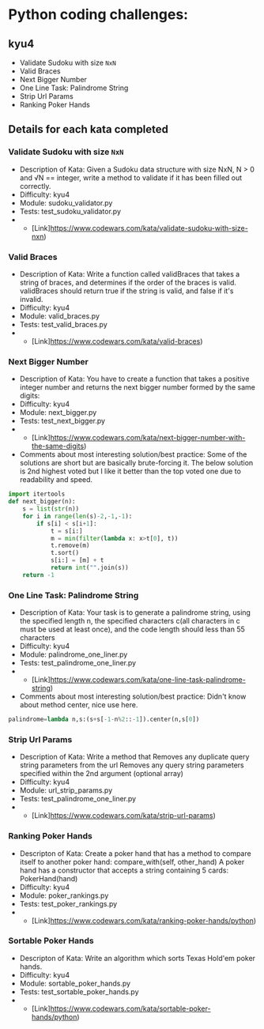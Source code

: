 # Python coding challenges:

## kyu4

* Validate Sudoku with size `NxN`
* Valid Braces
* Next Bigger Number
* One Line Task: Palindrome String
* Strip Url Params
* Ranking Poker Hands

## Details for each kata completed

### Validate Sudoku with size `NxN`
* Description of Kata: Given a Sudoku data structure with size NxN, N > 0 and
√N == integer, write a method to validate if it has been filled out correctly.
* Difficulty: kyu4
* Module: sudoku_validator.py
* Tests: test_sudoku_validator.py
* * [Link]https://www.codewars.com/kata/validate-sudoku-with-size-nxn)

### Valid Braces
* Description of Kata: Write a function called validBraces that takes a string of
braces, and determines if the order of the braces is valid. validBraces should
return true if the string is valid, and false if it's invalid.
* Difficulty: kyu4
* Module: valid_braces.py
* Tests: test_valid_braces.py
* * [Link]https://www.codewars.com/kata/valid-braces)

### Next Bigger Number
* Description of Kata: You have to create a function that takes a positive integer
number and returns the next bigger number formed by the same digits:
* Difficulty: kyu4
* Module: next_bigger.py
* Tests: test_next_bigger.py
* * [Link]https://www.codewars.com/kata/next-bigger-number-with-the-same-digits)
* Comments about most interesting solution/best practice:
Some of the solutions are short but are basically brute-forcing it. The below
solution is 2nd highest voted but I like it better than the top voted one due to
readability and speed.
```python
import itertools
def next_bigger(n):
    s = list(str(n))
    for i in range(len(s)-2,-1,-1):
        if s[i] < s[i+1]:
            t = s[i:]
            m = min(filter(lambda x: x>t[0], t))
            t.remove(m)
            t.sort()
            s[i:] = [m] + t
            return int("".join(s))
    return -1
```

### One Line Task: Palindrome String
* Description of Kata: Your task is to generate a palindrome string, using the
specified length n, the specified characters c(all characters in c must be used
at least once), and the code length should less than 55 characters
* Difficulty: kyu4
* Module: palindrome_one_liner.py
* Tests: test_palindrome_one_liner.py
* * [Link]https://www.codewars.com/kata/one-line-task-palindrome-string)
* Comments about most interesting solution/best practice: Didn't know about method
center, nice use here.
```python
palindrome=lambda n,s:(s+s[-1-n%2::-1]).center(n,s[0])
```

### Strip Url Params
* Description of Kata: Write a method that
Removes any duplicate query string parameters from the url
Removes any query string parameters specified within the 2nd argument (optional array)
* Difficulty: kyu4
* Module: url_strip_params.py
* Tests: test_palindrome_one_liner.py
* * [Link]https://www.codewars.com/kata/strip-url-params)

### Ranking Poker Hands
* Descripton of Kata: Create a poker hand that has a method to compare itself to another poker hand:
    compare_with(self, other_hand)
A poker hand has a constructor that accepts a string containing 5 cards:
    PokerHand(hand)
* Difficulty: kyu4
* Module: poker_rankings.py
* Tests: test_poker_rankings.py
* * [Link]https://www.codewars.com/kata/ranking-poker-hands/python)

### Sortable Poker Hands
* Descripton of Kata: Write an algorithm which sorts Texas Hold'em poker hands.
* Difficulty: kyu4
* Module: sortable_poker_hands.py
* Tests: test_sortable_poker_hands.py
* * [Link]https://www.codewars.com/kata/sortable-poker-hands/python)
